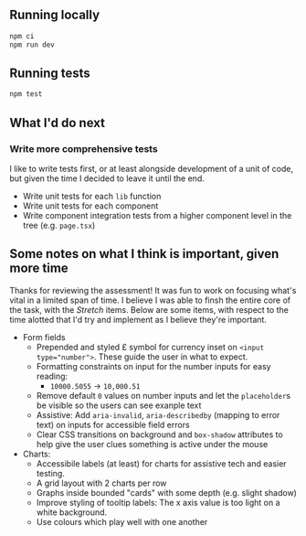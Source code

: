 ## Running locally

```bash
npm ci
npm run dev
```

## Running tests
```bash
npm test
```

## What I'd do next
### Write more comprehensive tests
I like to write tests first, or at least alongside development of a unit of code, but given the time I decided to leave it until the end.
  - Write unit tests for each `lib` function
  - Write unit tests for each component
  - Write component integration tests from a higher component level in the tree (e.g. `page.tsx`)

## Some notes on what I think is important, given more time

Thanks for reviewing the assessment! It was fun to work on focusing what's vital in a limited span of time. I believe I was able to finsh the entire core of the task, with the *Stretch* items. Below are some items, with respect to the time alotted that I'd try and implement as I believe they're important.

- Form fields
  - Prepended and styled £ symbol for currency inset on `<input type="number">`. These guide the user in what to expect.
  - Formatting constraints on input for the number inputs for easy reading:
    - `10000.5055` -> `10,000.51`
  - Remove default `0` values on number inputs and let the `placeholder`s be visible so the users can see exanple text
  - Assistive: Add `aria-invalid`, `aria-describedby` (mapping to error text) on inputs for accessible field errors
  - Clear CSS transitions on background and `box-shadow` attributes to help give the user clues something is active under the mouse
- Charts:
  - Accessibile labels (at least) for charts for assistive tech and easier testing.
  - A grid layout with 2 charts per row
  - Graphs inside bounded "cards" with some depth (e.g. slight shadow)
  - Improve styling of tooltip labels: The x axis value is too light on a white background.
  - Use colours which play well with one another

